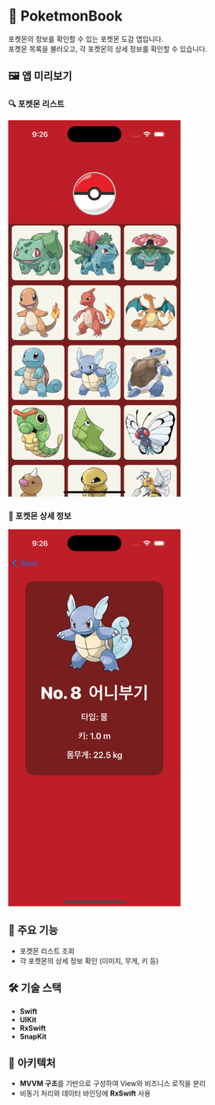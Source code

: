 # 🧬 PoketmonBook

포켓몬의 정보를 확인할 수 있는 포켓몬 도감 앱입니다.  
포켓몬 목록을 불러오고, 각 포켓몬의 상세 정보를 확인할 수 있습니다.

## 🖼️ 앱 미리보기

### 🔍 포켓몬 리스트
<img src="PoketmonBook/Assets.xcassets/pokemon_list.imageset/pokemon_list.png" width="350" />

### 📄 포켓몬 상세 정보
<img src="PoketmonBook/Assets.xcassets/pokemon_detail.imageset/pokemon_detail.png" width="350" />

## 📱 주요 기능

- 포켓몬 리스트 조회
- 각 포켓몬의 상세 정보 확인 (이미지, 무게, 키 등)

## 🛠 기술 스택

- **Swift**
- **UIKit**
- **RxSwift**
- **SnapKit**

## 🧱 아키텍처

- **MVVM 구조**를 기반으로 구성하여 View와 비즈니스 로직을 분리
- 비동기 처리와 데이터 바인딩에 **RxSwift** 사용
